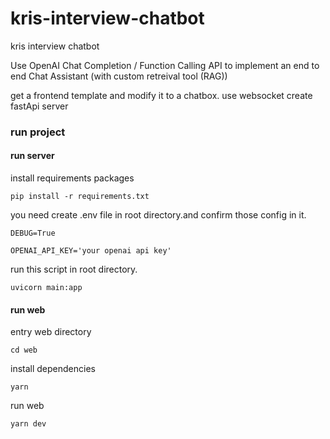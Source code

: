 # kris-interview-chatbot
kris interview chatbot


Use OpenAI Chat Completion / Function Calling API to implement an end to end Chat Assistant (with custom retreival tool (RAG))

get a frontend template and modify it to a chatbox.
use websocket
create fastApi server

### run project

#### run server
install requirements packages
```shell
pip install -r requirements.txt
```

you need create .env file in root directory.and confirm those config in it.
```
DEBUG=True

OPENAI_API_KEY='your openai api key'
```

run this script in root directory.
```shell
uvicorn main:app 
```

#### run web

entry web directory
```shell
cd web
```

install dependencies
```shell
yarn
```

run web
```
yarn dev
```
